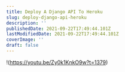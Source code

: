 ```yaml
---
title: Deploy A Django API To Heroku
slug: deploy-django-api-heroku
description: ''
publishedDate: 2021-09-22T17:49:44.101Z
lastModifiedDate: 2021-09-22T17:49:44.101Z
coverImage: ''
draft: false
---
```


!(https://youtu.be/Zy0k1KnkO9w?t=1379)
